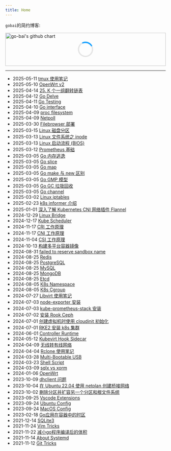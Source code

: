 ```yaml
---
title: Home
---
```


`gobai`的简约博客:

<div style="height: 104px; position: relative;">
  <div id="loading" style="position: absolute; top: 50%; left: 50%; transform: translate(-50%, -50%); display: block;">
    <div class="spinner" style="width: 40px; height: 40px; border: 4px solid rgba(0, 0, 0, 0.1); border-radius: 50%; border-top-color: #09f; animation: spin 1s linear infinite;"></div>
  </div>
  <img src="http://ghchart.rshah.org/go-bai" alt="go-bai's github chart" style="width: 100%; height: 100%; object-fit: contain;" onload="document.getElementById('loading').style.display='none'" onerror="document.getElementById('loading').innerHTML='加载失败'"/>
  
  <style>
    @keyframes spin {
      0% { transform: rotate(0deg); }
      100% { transform: rotate(360deg); }
    }
  </style>
</div>

------

- 2025-05-11 [tmux 使用笔记](/posts/tmux/)
- 2025-05-10 [OpenWrt v2](/posts/openwrt-v2/)
- 2025-04-14 [25. K 个一组翻转链表](/posts/reverse-nodes-in-k-group/)
- 2025-04-12 [Go Delve](/posts/go-delve/)
- 2025-04-11 [Go Testing](/posts/go-testing/)
- 2025-04-10 [Go interface](/posts/go-interface/)
- 2025-04-09 [proc filesystem](/posts/procfs/)
- 2025-04-09 [Netpoll](/posts/netpoll/)
- 2025-03-30 [Filebrowser 部署](/posts/filebrowser/)
- 2025-03-15 [Linux 磁盘分区](/posts/partitioning-disks/)
- 2025-03-13 [Linux 文件系统之 inode](/posts/inode/)
- 2025-03-13 [Linux 启动流程 (BIOS)](/posts/linux-boot-process-bios/)
- 2025-03-12 [Prometheus 基础](/posts/prometheus-basics/)
- 2025-03-05 [Go 内存逃逸](/posts/go-memory-escape/)
- 2025-03-05 [Go slice](/posts/go-slice/)
- 2025-03-05 [Go map](/posts/go-map/)
- 2025-03-05 [Go make 与 new 区别](/posts/go-make-and-new/)
- 2025-03-05 [Go GMP 模型](/posts/go-gmp/)
- 2025-03-05 [Go GC 垃圾回收](/posts/go-gc/)
- 2025-03-05 [Go channel](/posts/go-chan/)
- 2025-03-02 [Linux iptables](/posts/linux-iptables/)
- 2025-02-23 [k8s informer 介绍](/posts/k8s-informer/)
- 2025-01-01 [深入了解 Kubernetes CNI 网络插件 Flannel](/posts/flannel/)
- 2024-12-29 [Linux Bridge](/posts/linux-bridge/)
- 2024-12-17 [Kube Scheduler](/posts/kube-scheduler/)
- 2024-11-17 [CRI 工作原理](/posts/cri/)
- 2024-11-17 [CNI 工作原理](/posts/cni/)
- 2024-11-04 [CSI 工作原理](/posts/csi/)
- 2024-10-13 [构建多平台容器镜像](/posts/builing-multi-platform-container-images-guide/)
- 2024-08-31 [failed to reserve sandbox name](/posts/failed-to-reserve-sandbox-name/)
- 2024-08-25 [Redis](/posts/redis/)
- 2024-08-25 [PostgreSQL](/posts/postgresql/)
- 2024-08-25 [MySQL](/posts/mysql/)
- 2024-08-25 [MongoDB](/posts/mongodb/)
- 2024-08-25 [Etcd](/posts/etcd/)
- 2024-08-05 [K8s Namespace](/posts/k8s-namespace/)
- 2024-08-05 [K8s Cgroup](/posts/k8s-cgroup/)
- 2024-07-27 [Libvirt 使用笔记](/posts/libvirt/)
- 2024-07-03 [node-exporter 安装](/posts/node-exporter/)
- 2024-07-03 [kube-prometheus-stack 安装](/posts/kube-prometheus-stack/)
- 2024-07-02 [安装 Rook Ceph](/posts/rook-ceph/)
- 2024-07-01 [创建虚拟机时使用 cloudinit 初始化](/posts/create-vm-with-cloudinit/)
- 2024-07-01 [RKE2 安装 k8s 集群](/posts/rke2/)
- 2024-06-01 [Controller Runtime](/posts/controller-runtime/)
- 2024-05-12 [Kubevirt Hook Sidecar](/posts/kubevirt-sidecar/)
- 2024-04-09 [无线转有线网络](/posts/wireless-to-wired-network/)
- 2024-04-04 [Rclone 使用笔记](/posts/rclone/)
- 2024-03-28 [Multi-Bootable USB](/posts/multi-bootable-usb/)
- 2024-03-23 [Shell Script](/posts/shell-script/)
- 2024-03-09 [sqlx vs xorm](/posts/sqlx-vs-xorm/)
- 2024-01-06 [OpenWrt](/posts/openwrt/)
- 2023-10-09 [dhclient 问题](/posts/dhclient/)
- 2023-10-04 [在 Ubuntu 22.04 使用 netplan 创建桥接网络](/posts/creating-a-bridged-network-with-netplan-on-ubuntu-22-04/)
- 2023-10-02 [删除分区并扩容另一个分区和根文件系统](/posts/delete-partition-and-expand-another/)
- 2023-09-25 [Vscode Extensions](/posts/vscode-extensions/)
- 2023-09-24 [Ubuntu Config](/posts/ubuntu-config/)
- 2023-09-24 [MacOS Config](/posts/macos-config/)
- 2023-02-18 [Go应用在容器中的时区](/posts/solve-timezone-issue-in-go-application-in-container/)
- 2021-12-14 [SQLite3](/posts/sqlite3/)
- 2021-11-24 [Vim Tricks](/posts/vim-tricks/)
- 2021-11-22 [减小go程序编译后的体积](/posts/go-app-reduce-size/)
- 2021-11-14 [About Systemd](/posts/systemd-journal/)
- 2021-11-12 [Git Tricks](/posts/git-tricks/)
